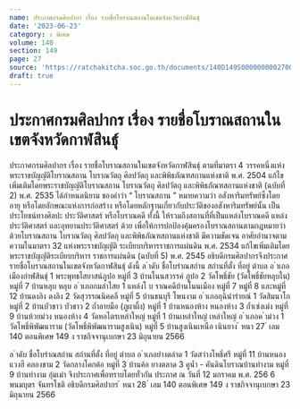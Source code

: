 ```yaml
---
name: ประกาศกรมศิลปากร เรื่อง รายชื่อโบราณสถานในเขตจังหวัดกาฬสินธุ์
date: '2023-06-23'
category: ง พิเศษ
volume: 140
section: 149
page: 27
source: 'https://ratchakitcha.soc.go.th/documents/140D149S0000000002700.pdf'
draft: true
---
```


# ประกาศกรมศิลปากร เรื่อง รายชื่อโบราณสถานในเขตจังหวัดกาฬสินธุ์

ประกาศกรมศิลปากร เรื่อง รายชื่อโบราณสถานในเขตจังหวัดกาฬสินธุ์ ตามที่มาตรา 4 วรรคหนึ่งแห่งพระราชบัญญัติโบราณสถาน โบราณวัตถุ ศิลปวัตถุ และพิพิธภัณฑสถานแห่งชาติ พ.ศ. 2504 แก้ไขเพิ่มเติมโดยพระราชบัญญัติโบราณสถาน โบราณวัตถุ ศิลปวัตถุ และพิพิธภัณฑสถานแห่งชาติ (ฉบับที่ 2) พ.ศ. 2535 ได้กำหนดนิยาม ของคำว่า “ โบราณสถาน ” หมายความว่า อสังหาริมทรัพย์ซึ่งโดยอายุ หรือโดยลักษณะแห่งการก่อสร้าง หรือโดยหลักฐานเกี่ยวกับประวัติของอสังหาริมทรัพย์นั้น เป็นประโยชน์ทางศิลปะ ประวัติศาสตร์ หรือโบราณคดี ทั้งนี้ ให้รวมถึงสถานที่ที่เป็นแหล่งโบราณคดี แหล่งประวัติศาสตร์ และอุทยานประวัติศาสตร์ ด้วย เพื่อให้การปกป้องคุ้มครองโบราณสถานตามกฎหมายว่าด้วยโบราณสถาน โบราณวัตถุ ศิลปวัตถุ และพิพิธภัณฑสถานแห่งชาติ มีความชัดเจน อาศัยอำนาจตามความในมาตรา 32 แห่งพระราชบัญญัติ ระเบียบบริหารราชการแผ่นดิน พ.ศ. 2534 แก้ไขเพิ่มเติมโดยพระราชบัญญัติระเบียบบริหาร ราชการแผ่นดิน (ฉบับที่ 5) พ.ศ. 2545 อธิบดีกรมศิลปากรจึงประกาศรายชื่อโบราณสถานในเขตจังหวัดกาฬสินธุ์ ดังนี้ ล ําดับ ชื่อโบรําณสถําน สถํานที่ตั้ง ที่อยู่ ตําบล อ ําเภอเมืองกําฬสินธุ์ 1 พระพุทธไสยาสน์ภูปอ หมู่ที่ 3 บ้านโนนสวรรค์ ภูปอ 2 วัดโพธิ์ชัย (วัดโพธิ์ชัยหลุบใน) หมู่ที่ 7 บ้านหลุบ หลุบ อ ําเภอกมลําไสย 1 แหล่งโ บ ราณคดีบ้านโนนเมือง หมู่ที่ 7 หมู่ที่ 8 และหมู่ที่ 12 บ้านดงลิง ดงลิง 2 วัดสุวรรณนิคคลี หมู่ที่ 5 บ้านธนบุรี โพนงาม อ ําเภอกุฉินํารํายณ์ 1 วัดสิมนาโก หมู่ที่ 2 บ้านบัวขาว บัวขาว 2 ถ้ำลายมือ (ภูผาผึ้ง) หมู่ที่ 1 บ้านหนองห้าง หนองห้าง 3 ถ้ำเซ่งเม่ง หมู่ที่ 9 บ้านห้วยม่วง หนองห้าง 4 วัดหอไตรเหล่าใหญ่ หมู่ที่ 1 บ้านเหล่าใหญ่ เหล่าใหญ่ อ ําเภอค ําม่วง 1 วัดโพธิ์พิพัฒนาราม (วัดโพธิ์พิพัฒนารามสูงเนิน) หมู่ที่ 5 บ้านสูงเนินเหนือ เนินยาง ้ หนา 27 ่ เลม 140 ตอนพิเศษ 149 ง ราชกิจจานุเบกษา 23 มิถุนายน 2566

ล ําดับ ชื่อโบรําณสถําน สถํานที่ตั้ง ที่อยู่ ตําบล อ ําเภอยํางตลําด 1 วัดสว่างโพธิ์ศรี หมู่ที่ 11 บ้านหนองแวงฮี คลองขาม 2 วัดกลางโคกค้อ หมู่ที่ 3 บ้านค้อ ยางตลาด 3 คูน้ำ - คันดินโบราณบ้านท่างาม หมู่ที่ 9 บ้านท่างาม อุ่มเม่า จึงประกาศเพื่อทราบโดยทั่วกัน ประกาศ ณ วันที่ 12 มกราคม พ.ศ. 256 6 พนมบุตร จันทรโชติ อธิบดีกรมศิลปากร ้ หนา 28 ่ เลม 140 ตอนพิเศษ 149 ง ราชกิจจานุเบกษา 23 มิถุนายน 2566
